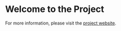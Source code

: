 # Welcome to the Project

For more information, please visit the [project website](https://pulsarhri.github.io).

